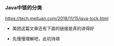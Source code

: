### Java中锁的分类

https://tech.meituan.com/2018/11/15/java-lock.html

- 美团这篇文章还有下面的链接是真的讲得好

- 先慢慢理解吧，此坑待填